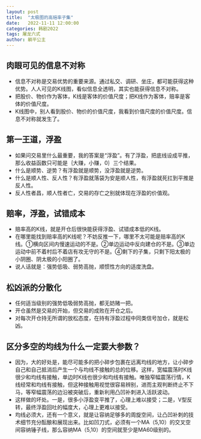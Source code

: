 ```yaml
---
layout: post
title:  "太极图的高赔率子集"
date:   2022-11-11 12:00:00
categories: 韩剧2022
tags: 屠龙六式
author: 躺平公主
---
```


## 肉眼可见的信息不对称
* 信息不对称是交易优势的重要来源。通过私交、调研、坐庄，都可能获得这种优势。人人可见的K线图，看似信息全透明，其实也能获得信息不对称。
* 把股价、物价作为客体，K线是客体的价值尺度；把K线作为客体，赔率是客体的价值尺度。
* K线图中，别人看到股价、物价的价值尺度，我看到价值尺度的价值尺度。信息不对称就发生了。

## 第一王道，浮盈
* 如果问交易里什么最重要，我的答案是“浮盈”。有了浮盈，把底线设成平推，那么收益函数只可能是｛大赚，小赚，0｝三个结果。
* 什么是顺势、逆势？有浮盈就是顺势，没浮盈就是逆势。
* 什么是顺人性、反人性？有浮盈就落袋为安是顺人性，有浮盈就死扛到平推是反人性。
* 反人性者昌，顺人性者亡，交易的存亡之别就体现在浮盈的价值观。

## 赔率，浮盈，试错成本
* 赔率高的K线，就是开仓后很快能获得浮盈、试错成本低的K线。
* 在哪里能找到赔率高的K线呢？不妨反推一下，哪里不太可能是赔率高的K线。①横向区间内慢速运动的不是。②单边运动中反向建仓的不是。③单边运动中前不着村后不着店有攻无守的不是。④剩下的子集，只剩下阳太极的小阴圈、阴太极的小阳圈了。
* 说人话就是：强势低吸、弱势高抛，顺惯性方向的适度洗盘。

## 松凶派的分散化
* 任何适当级别的强势低吸弱势高抛，都无妨赌一把。
* 开仓虽然是交易的开始，但交易的成败在开仓之后。
* 对每次开仓持无所谓的放松态度，在持有浮盈过程中同类信号加仓，就是松凶。

## 区分多空的均线为什么一定要大参数？
* 因为，大的好处是，能尽可能多的把小碎步包裹在远离均线的地方，让小碎步自己和自己抵消后产生一个与均线不接触的总的位移。这样，宽幅震荡时K线很少和均线有接触，单边时K线也很少和均线有接触。唯独窄幅震荡行情，K线经常和均线有接触，但这种接触用视觉很容易辨别，进而主观判断终止不下马，等窄幅震荡的边沿被突破后，重新利用凸凹补刺进入活跃波动。
* 这样做的坏处。一是，很多小浮盈变平推了，心理上难以接受；二是，V型反转，最终浮盈回吐的幅度大，心理上更难以接受。
* 均线必须大，还有一个意义，就是让容纳足够多的周旋空间，让凸凹补刺的技术细节充分酝酿和展现出来。比如凹刀式，必须有一个MA（5,10）的交叉空间容纳锤子线，那么容纳MA（5,10）的空间就至少是MA60级别的。


